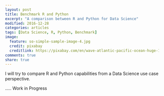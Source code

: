 ```yaml
---
layout: post
title: Benchmark R and Python
excerpt: "A comparison between R and Python for Data Science"
modified: 2016-12-28
categories: articles
tags: [Data Science, R, Python, Benchmark]
image:
  feature: so-simple-sample-image-4.jpg
  credit: pixabay
  creditlink: https://pixabay.com/en/wave-atlantic-pacific-ocean-huge-1913559/
comments: true
share: true
---
```


I will try to compare R and Python capabilities from a Data Science use case perspective.



..... Work in Progress
